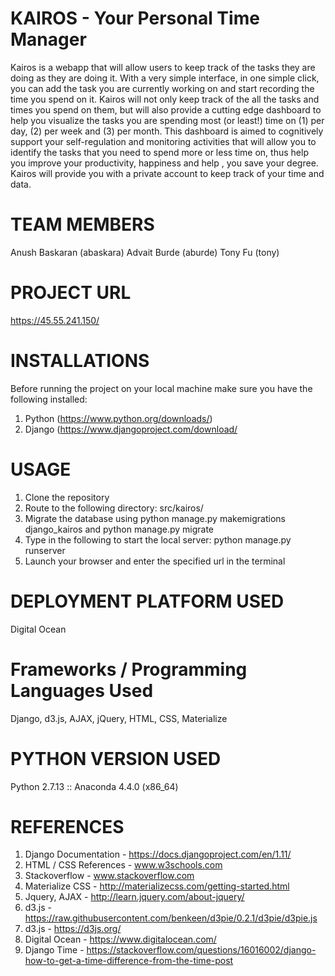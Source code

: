 # KAIROS - Your Personal Time Manager
Kairos is a webapp that will allow users to keep track of the tasks they are doing as they are
doing it. With a very simple interface, in one simple click, you can add the task you are
currently working on and start recording the time you spend on it. Kairos will not only keep
track of the all the tasks and times you spend on them, but will also provide a cutting edge
dashboard to help you visualize the tasks you are spending most (or least!) time on (1) per
day, (2) per week and (3) per month. This dashboard is aimed to cognitively support your
self-regulation and monitoring activities that will allow you to identify the tasks that you need
to spend more or less time on, thus help you improve your productivity, happiness and help ,
you save your degree. Kairos will provide you with a private account to keep track of your
time and data.

# TEAM MEMBERS
Anush Baskaran (abaskara)
Advait Burde (aburde)
Tony Fu (tony)

# PROJECT URL
https://45.55.241.150/

# INSTALLATIONS
Before running the project on your local machine make sure you have the following installed:
1) Python (https://www.python.org/downloads/)
2) Django (https://www.djangoproject.com/download/

# USAGE
1) Clone the repository
2) Route to the following directory: src/kairos/
3) Migrate the database using python manage.py makemigrations django_kairos and python manage.py migrate
4) Type in the following to start the local server: python manage.py runserver
5) Launch your browser and enter the specified url in the terminal 

# DEPLOYMENT PLATFORM USED
Digital Ocean

# Frameworks / Programming Languages Used
Django, d3.js, AJAX, jQuery, HTML, CSS, Materialize

# PYTHON VERSION USED
Python 2.7.13 :: Anaconda 4.4.0 (x86_64)

# REFERENCES
1) Django Documentation - https://docs.djangoproject.com/en/1.11/
2) HTML / CSS References - www.w3schools.com
3) Stackoverflow - www.stackoverflow.com
4) Materialize CSS - http://materializecss.com/getting-started.html
5) Jquery, AJAX - http://learn.jquery.com/about-jquery/
6) d3.js - https://raw.githubusercontent.com/benkeen/d3pie/0.2.1/d3pie/d3pie.js
7) d3.js - https://d3js.org/
8) Digital Ocean - https://www.digitalocean.com/
9) Django Time - https://stackoverflow.com/questions/16016002/django-how-to-get-a-time-difference-from-the-time-post